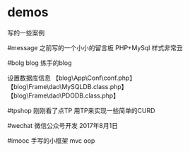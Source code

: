 # demos
写的一些案例

#message
之前写的一个小小的留言板
PHP+MySql 样式非常丑

#bolg
blog 练手的blog    

设置数据库信息
  【blog\App\Conf\conf.php】
  【blog\Frame\dao\MySQLDB.class.php】
  【blog\Frame\dao\PDODB.class.php】



#tpshop
刚刚看了点TP 用TP来实现一些简单的CURD


#wechat
微信公众号开发 2017年8月1日

#imooc
手写的小框架 mvc oop
